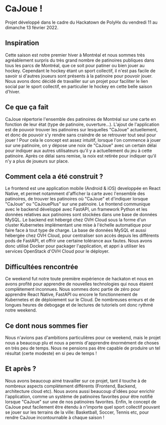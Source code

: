 # CaJoue !

Projet développé dans le cadre du Hackatown de PolyHx du vendredi 11 au dimanche 13 février 2022.

## Inspiration

Cette saison est notre premier hiver à Montréal et nous sommes très agréablement surpris du très grand nombre de patinoires publiques dans tous les parcs de Montréal, que ce soit pour patiner ou bien jouer au hockey. Cependant le hockey étant un sport collectif, il n'est pas facile de savoir si d'autres joueurs sont présents à la patinoire pour pouvoir jouer. Nous avons donc décidé de travailler sur un projet pour faciliter le lien social par le sport collectif, en particulier le hockey en cette belle saison d'hiver.

## Ce que ça fait

CaJoue répertorie l'ensemble des patinoires de Montréal sur une carte en fonction de leur état (type de patinoire, ouverture...). L'ajout de l'application est de pouvoir trouver les patinoires sur lesquelles "CaJoue" actuellement, et donc de pouvoir s'y rendre sans craindre de se retrouver tout seul pour jouer !
Pour cela le concept est assez intuitif, lorsque l'on commence à jouer sur une patinoire, on y dépose une noix de "CaJoue" avec un certain délai pour indiquer aux autres utilisateurs qu'il y a actuellement du jeu à cette patinoire. Après ce délai sans remise, la noix est retirée pour indiquer qu'il n'y a plus de joueurs sur place.

## Comment cela a été construit ?

Le frontend est une application mobile (Android & iOS) developpée en React Native, et permet notamment d'afficher la carte avec l'ensemble des patinoires, de trouver les patinoires où "CaJoue" et d'indiquer lorsque "CaJoue" ou "CaJouePlus" sur une patinoire. Le frontend communique avec le backend développé avec FastAPI, un framework Python et les données relatives aux patinoires sont stockées dans une base de données MySQL. Le backend est hébergé chez OVH Cloud sous la forme d'un cluster Kubernetes implémentant une mise à l'échelle automatique pour faire face à tout type de charge. La base de données MySQL et aussi hébergée chez OVH Cloud, pour centraliser son accès depuis les différents pods de FastAPI, et offrir une certaine tolérance aux fautes. Nous avons donc utilisé Docker pour packager l'application, et appri à utiliser les services OpenStack d'OVH Cloud pour le déployer. 

## Difficultées rencontrée

Ce weekend fut notre toute première expérience de hackaton et nous en avons profité pour apprendre de nouvelles technologies qui nous étaient complètement inconnues. Nous sommes donc partie de zéro pour apprendre React Native, FastAPI ou encore le fonctionnement de Kubernetes et de déploiement sur le Cloud. De nombreuses erreurs et de longues heures de debogage et de lectures de tutoriels ont donc rythmé notre weekend.

## Ce dont nous sommes fier

Nous n'avions pas d'ambitions particulières pour ce weekend, mais le projet nous a beaucoup plu et nous a permis d'apprendre énormément de choses en très peu de temps. Nous ne pensions pas être capable de produire un tel résultat (certe modeste) en si peu de temps !

## Et après ?

Nous avons beaucoup aimé travailler sur ce projet, tant il touche à de nombreux aspects complètement différents (Frontend, Backend, architecture cloud etc). Nous avons aussi beaucoup d'idées pour enrichir l'application, comme un système de patinoires favorites pour être notifié lorsque "CaJoue" sur une de nos patinoires favorites. Enfin, le concept de CaJoue peut facilement être étendu à n'importe quel sport collectif pouvant se jouer sur les terrains de la ville: Basketball, Soccer, Tennis etc, pour rendre CaJoue incontournable à chaque saison !

